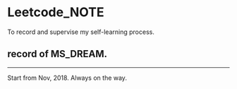# Leetcode_NOTE
To record and supervise my self-learning process.

## record of MS_DREAM. 

---
Start from Nov, 2018. Always on the way. 
